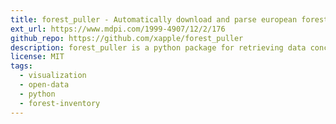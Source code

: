 ```yaml
---
title: forest_puller - Automatically download and parse european forest data from several different public sources.
ext_url: https://www.mdpi.com/1999-4907/12/2/176
github_repo: https://github.com/xapple/forest_puller
description: forest_puller is a python package for retrieving data concerning forests of European countries. This includes the amount of forested areas, the forest inventory (standing stock), the forest growth rates as well as the forest loss dynamics (disturbances).
license: MIT
tags:
  - visualization
  - open-data
  - python
  - forest-inventory
---
```

